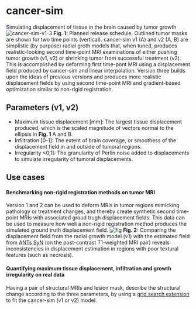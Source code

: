 # cancer-sim
Simulating displacement of tissue in the brain caused by tumor growth
![cancer-sim-v1-3](https://user-images.githubusercontent.com/10455104/115448354-ebdddd00-a219-11eb-9988-fd6ad716f82d.jpg)
**Fig. 1:** Planned release schedule. Outlined tumor masks are shown for two time points (vertical). cancer-sim v1 (A) and v2 (A, B) are simplistic (by purpose) radial groth models that, when tuned, produces realistic-looking second time-point MRI examinations of either pushing tumor growth (v1, v2) or shrinking tumor from successful treatment (v2). This is accomplished by deforming first time-pont MRI using a displacement field produced by cancer-sim and linear interpolation. Version three builds upon the ideas of previous versions and produces more realistic displacement fields by using second time-point MRI and gradient-based optimization similar to non-rigid registration.
## Parameters (v1, v2)
- Maximum tissue displacement [mm]: The largest tissue displacement produced, which is the scaled magnitude of vectors normal to the ellipsis in **Fig. 1** A and B.
- Infiltration [0-1]: The extent of brain coverage, or smoothess of the displacement field in and outside of tumoral regions.
- Irregularity <0,1]: The granularity of Perlin noise added to displacements to simulate irregularity of tumoral displacements.
## Use cases
#### Benchmarking non-rigid registration methods on tumor MRI
Version 1 and 2 can be used to deform MRIs in tumor regions mimicking pathology or treatment changes, and thereby create synthetic second time-point MRIs with associated groud trugh displacement fields. This data can be used to measure how well a non-rigid registration method produces the simulated ground truth displacement field.
![fig](https://user-images.githubusercontent.com/10455104/115455401-35cac100-a222-11eb-8813-8221582f8c1d.PNG)
**Fig. 2:** Comparing the displacement field from the radial growth model (v1) with the estimated field from [ANTs SyN](https://github.com/ANTsX/ANTs) (on the post-contrast T1-weighted MRI pair) reveals inconsistencies in displacement estimation in regions with poor textural features (such as necrosis).
#### Quantifying maximum tissue displacement, infiltration and growth irregularity on real data
Having a pair of structural MRIs and lesion mask, describe the structural change according to the three parameters, by using a [grid search extension](https://github.com/ivartz/cancer-sim-search) to fit the cancer-sim (v1 or v2) model.
